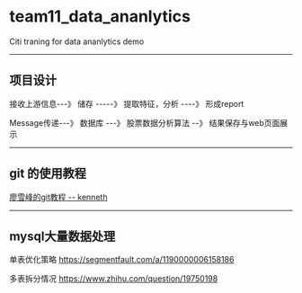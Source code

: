 # team11_data_ananlytics
Citi traning for data ananlytics demo

---

## 项目设计
接收上游信息---》 储存 -----》 提取特征，分析 ----》 形成report

Message传递---》 数据库 ---》 股票数据分析算法 --》 结果保存与web页面展示 

---

## git 的使用教程 
[廖雪峰的git教程 -- kenneth](https://www.liaoxuefeng.com/wiki/0013739516305929606dd18361248578c67b8067c8c017b000/0013743256916071d599b3aed534aaab22a0db6c4e07fd0000)

---

## mysql大量数据处理

单表优化策略 https://segmentfault.com/a/1190000006158186

多表拆分情况 https://www.zhihu.com/question/19750198
